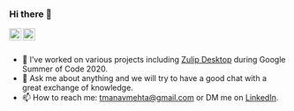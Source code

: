 ### Hi there 👋

<a href="https://www.linkedin.com/in/mmanavmehta/">
  <img align="left" alt="Manav Mehta - LinkedIn" width="22px" src="https://cdn.jsdelivr.net/npm/simple-icons@v3/icons/linkedin.svg" />
</a>

<a href="https://www.facebook.com/causticmehta/">
  <img align="left" alt="Manav Mehta - Facebook" width="22px" src="https://cdn.jsdelivr.net/npm/simple-icons@v3/icons/facebook.svg" />
</a>
<br><br>

- 🔭 I’ve worked on various projects including [Zulip Desktop](https://github.com/zulip/zulip-desktop/) during Google Summer of Code 2020.
- 💬 Ask me about anything and we will try to have a good chat with a great exchange of knowledge.
- 📫 How to reach me: [tmanavmehta@gmail.com](mailto://tmanavmehta@gmail.com) or DM me on [LinkedIn](https://www.linkedin.com/in/mmanavmehta/).

<!--
<br><br>
<div align="center">
<img src="https://github-readme-stats.vercel.app/api?username=manavmehta&show_icons=true&theme=radical">
</div>
-->
